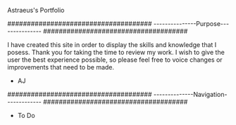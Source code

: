 Astraeus's Portfolio

#####################################
---------------Purpose---------------
#####################################

I have created this site in order to 
display the skills and knowledge that
I posess. Thank you for taking the 
time to review my work. I wish to 
give the user the best experience
possible, so please feel free to voice
changes or improvements that need to
be made. 

- AJ

#####################################
--------------Navigation-------------
#####################################

- To Do